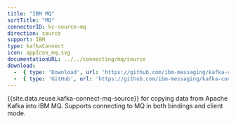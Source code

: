 ```yaml
---
title: "IBM MQ"
sortTitle: "MQ"
connectorID: kc-source-mq
direction: source
support: IBM
type: kafkaConnect
icon: appIcon_mq.svg
documentationURL: ../../connecting/mq/source
download:
  -  { type: 'Download', url: 'https://github.com/ibm-messaging/kafka-connect-mq-source/releases/download/v1.3.1/kafka-connect-mq-source-1.3.1-jar-with-dependencies.jar' }
  -  { type: 'GitHub', url: 'https://github.com/ibm-messaging/kafka-connect-mq-source' }
---
```


{{site.data.reuse.kafka-connect-mq-source}} for copying data from Apache Kafka into IBM&nbsp;MQ. Supports connecting to MQ in both bindings and client mode.
